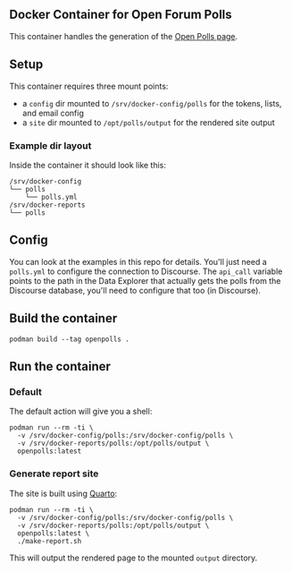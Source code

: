 ## Docker Container for Open Forum Polls

This container handles the generation of the [Open Polls page](https://connect.eng.ansible.com/polls).

## Setup

This container requires three mount points:
- a `config` dir mounted to `/srv/docker-config/polls` for the tokens, lists, and email config
- a `site` dir mounted to `/opt/polls/output` for the rendered site output

### Example dir layout

Inside the container it should look like this:
```
/srv/docker-config
└── polls
    └── polls.yml
/srv/docker-reports
└── polls
```

## Config

You can look at the examples in this repo for details. You'll just need a
`polls.yml` to configure the connection to Discourse. The `api_call` variable
points to the path in the Data Explorer that actually gets the polls from the
Discourse database, you'll need to configure that too (in Discourse).

## Build the container

```
podman build --tag openpolls .
```

## Run the container

### Default

The default action will give you a shell:

```
podman run --rm -ti \
  -v /srv/docker-config/polls:/srv/docker-config/polls \
  -v /srv/docker-reports/polls:/opt/polls/output \
  openpolls:latest 
```

### Generate report site

The site is built using [Quarto](https://quarto.org):

```
podman run --rm -ti \
  -v /srv/docker-config/polls:/srv/docker-config/polls \
  -v /srv/docker-reports/polls:/opt/polls/output \
  openpolls:latest \
  ./make-report.sh
```

This will output the rendered page to the mounted `output` directory.
